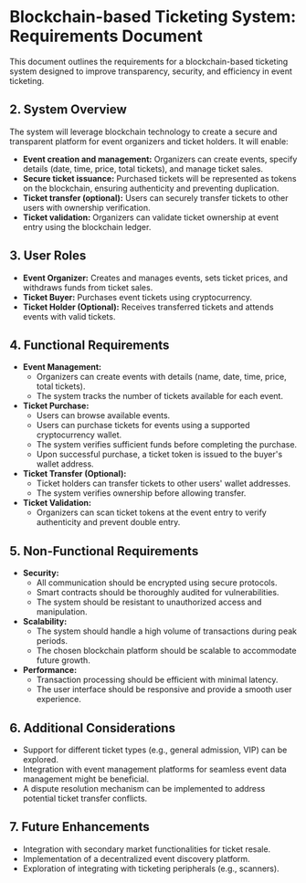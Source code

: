 # Blockchain-based Ticketing System: Requirements Document

This document outlines the requirements for a blockchain-based ticketing system designed to improve transparency, security, and efficiency in event ticketing.

## 2. System Overview

The system will leverage blockchain technology to create a secure and transparent platform for event organizers and ticket holders. It will enable:

- **Event creation and management:** Organizers can create events, specify details (date, time, price, total tickets), and manage ticket sales.
- **Secure ticket issuance:** Purchased tickets will be represented as tokens on the blockchain, ensuring authenticity and preventing duplication.
- **Ticket transfer (optional):** Users can securely transfer tickets to other users with ownership verification.
- **Ticket validation:** Organizers can validate ticket ownership at event entry using the blockchain ledger.

## 3. User Roles

- **Event Organizer:** Creates and manages events, sets ticket prices, and withdraws funds from ticket sales.
- **Ticket Buyer:** Purchases event tickets using cryptocurrency.
- **Ticket Holder (Optional):** Receives transferred tickets and attends events with valid tickets.

## 4. Functional Requirements

- **Event Management:**
    - Organizers can create events with details (name, date, time, price, total tickets).
    - The system tracks the number of tickets available for each event.
- **Ticket Purchase:**
    - Users can browse available events.
    - Users can purchase tickets for events using a supported cryptocurrency wallet.
    - The system verifies sufficient funds before completing the purchase.
    - Upon successful purchase, a ticket token is issued to the buyer's wallet address.
- **Ticket Transfer (Optional):**
    - Ticket holders can transfer tickets to other users' wallet addresses.
    - The system verifies ownership before allowing transfer.
- **Ticket Validation:**
    - Organizers can scan ticket tokens at the event entry to verify authenticity and prevent double entry.

## 5. Non-Functional Requirements

- **Security:**
    - All communication should be encrypted using secure protocols.
    - Smart contracts should be thoroughly audited for vulnerabilities.
    - The system should be resistant to unauthorized access and manipulation.
- **Scalability:**
    - The system should handle a high volume of transactions during peak periods.
    - The chosen blockchain platform should be scalable to accommodate future growth.
- **Performance:**
    - Transaction processing should be efficient with minimal latency.
    - The user interface should be responsive and provide a smooth user experience.

## 6. Additional Considerations

- Support for different ticket types (e.g., general admission, VIP) can be explored.
- Integration with event management platforms for seamless event data management might be beneficial.
- A dispute resolution mechanism can be implemented to address potential ticket transfer conflicts.

## 7. Future Enhancements

- Integration with secondary market functionalities for ticket resale.
- Implementation of a decentralized event discovery platform.
- Exploration of integrating with ticketing peripherals (e.g., scanners).
